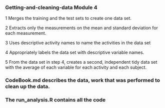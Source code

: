 ### Getting-and-cleaning-data Module 4

1 Merges the training and the test sets to create one data set.

2 Extracts only the measurements on the mean and standard deviation for each measurement. 

3 Uses descriptive activity names to name the activities in the data set

4 Appropriately labels the data set with descriptive variable names. 

5 From the data set in step 4, creates a second, independent tidy data set with the average of each variable for each activity and each subject.

### CodeBook.md describes the data, work that was performed to clean up the data. 

### The run_analysis.R contains all the code 
